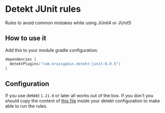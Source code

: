 # Detekt JUnit rules

Rules to avoid common mistakes while using JUnit4 or JUnit5

## How to use it

Add this to your module gradle configuration:

```kotlin
dependencies {
  detektPlugins("com.braisgabin.detekt:junit:0.0.5")
}
```

## Configuration

If you use detekt `1.21.0` or later all works out of the box. If you don't you should copy the content of [this file][config.yml]
inside your detekt configuration to make able to run the rules.

  [config.yml]: https://github.com/BraisGabin/detekt-junit-rules/blob/main/src/main/resources/config/config.yml
